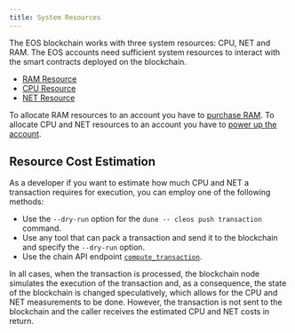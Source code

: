 ```yaml
---
title: System Resources
---
```


The EOS blockchain works with three system resources: CPU, NET and RAM. The EOS accounts need sufficient system resources to interact with the smart contracts deployed on the blockchain.

* [RAM Resource](./05_ram.md)
* [CPU Resource](./03_cpu.md)
* [NET Resource](./04_net.md)

To allocate RAM resources to an account you have to [purchase RAM](./05_ram.md#how-to-purchase-ram).
To allocate CPU and NET resources to an account you have to [power up the account](./07_powerup_model.md#power-up-your-account).

## Resource Cost Estimation

As a developer if you want to estimate how much CPU and NET a transaction requires for execution, you can employ one of the following methods:

* Use the `--dry-run` option for the `dune -- cleos push transaction` command.
* Use any tool that can pack a transaction and send it to the blockchain and specify the `--dry-run` option.
* Use the chain API endpoint [`compute_transaction`](https://github.com/AntelopeIO/spring/blob/7254bab917a17bcc0d82d23d03f4173176150239/plugins/chain_plugin/include/eosio/chain_plugin/chain_plugin.hpp#L557).

In all cases, when the transaction is processed, the blockchain node simulates the execution of the transaction and, as a consequence, the state of the blockchain is changed speculatively, which allows for the CPU and NET measurements to be done. However, the transaction is not sent to the blockchain and the caller receives the estimated CPU and NET costs in return.
